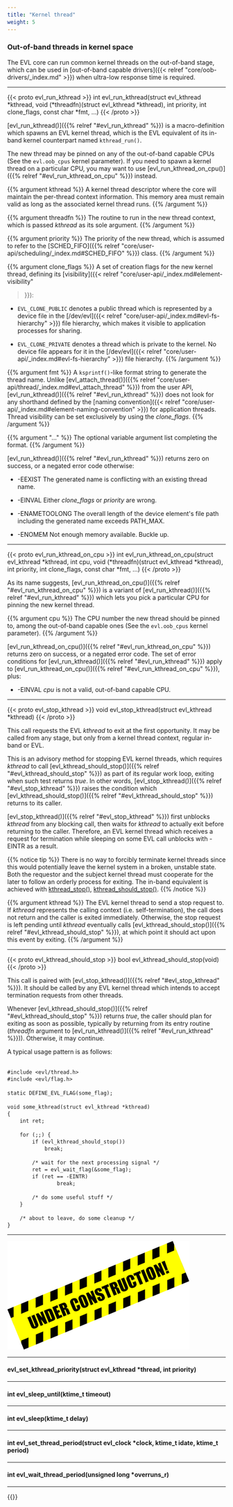 ```yaml
---
title: "Kernel thread"
weight: 5
---
```


### Out-of-band threads in kernel space

The EVL core can run common kernel threads on the out-of-band stage,
which can be used in [out-of-band capable drivers]({{< relref
"core/oob-drivers/_index.md" >}}) when ultra-low response time is
required.

---

{{< proto evl_run_kthread >}}
int evl_run_kthread(struct evl_kthread *kthread, void (*threadfn)(struct evl_kthread *kthread), int priority, int clone_flags, const char *fmt, ...)
{{< /proto >}}

[evl_run_kthread()]({{% relref "#evl_run_kthread" %}}) is a
macro-definition which spawns an EVL kernel thread, which is the EVL
equivalent of its in-band kernel counterpart named `kthread_run()`.

The new thread may be pinned on any of the out-of-band capable CPUs
(See the `evl.oob_cpus` kernel parameter). If you need to spawn a
kernel thread on a particular CPU, you may want to use
[evl_run_kthread_on_cpu()]({{% relref "#evl_run_kthread_on_cpu" %}})
instead.

{{% argument kthread %}}
A kernel thread descriptor where the core will maintain the per-thread
context information. This memory area must remain valid as long as the
associated kernel thread runs.
{{% /argument %}}

{{% argument threadfn %}}
The routine to run in the new thread context, which is passed
_kthread_ as its sole argument.
{{% /argument %}}

{{% argument priority %}}
The priority of the new thread, which is assumed to refer to the
[SCHED_FIFO]({{% relref
"core/user-api/scheduling/_index.md#SCHED_FIFO" %}}) class.
{{% /argument %}}

{{% argument clone_flags %}}
A set of creation flags for the new kernel thread, defining its
[visibility]({{< relref "core/user-api/_index.md#element-visibility"
>}}):
- `EVL_CLONE_PUBLIC` denotes a public thread which is represented
   by a device file in the [/dev/evl]({{< relref
   "core/user-api/_index.md#evl-fs-hierarchy" >}}) file hierarchy, which
   makes it visible to application processes for sharing.
  
- `EVL_CLONE_PRIVATE` denotes a thread which is private to the
   kernel. No device file appears for it in the
   [/dev/evl]({{< relref "core/user-api/_index.md#evl-fs-hierarchy" >}})
   file hierarchy.
{{% /argument %}}

{{% argument fmt %}}
A `ksprintf()`-like format string to generate the thread name. Unlike
[evl_attach_thread()]({{% relref
"core/user-api/thread/_index.md#evl_attach_thread" %}}) from the user API,
[evl_run_kthread()]({{% relref "#evl_run_kthread" %}}) does not look
for any shorthand defined by the [naming convention]({{< relref
"core/user-api/_index.md#element-naming-convention" >}}) for
application threads. Thread visibility can be set exclusively by using
the _clone_flags_.
{{% /argument %}}

{{% argument "..." %}}
The optional variable argument list completing the format.
{{% /argument %}}

[evl_run_kthread()]({{% relref "#evl_run_kthread" %}}) returns zero on
success, or a negated error code otherwise:

- -EEXIST	The generated name is conflicting with an existing thread
		name.

- -EINVAL	Either _clone_flags_ or _priority_ are wrong.

- -ENAMETOOLONG	The overall length of the device element's file path including
		the generated name exceeds PATH_MAX.

- -ENOMEM	Not enough memory available. Buckle up.

---

{{< proto evl_run_kthread_on_cpu >}}
int evl_run_kthread_on_cpu(struct evl_kthread *kthread, int cpu, void (*threadfn)(struct evl_kthread *kthread), int priority, int clone_flags, const char *fmt, ...)
{{< /proto >}}

As its name suggests, [evl_run_kthread_on_cpu()]({{% relref
"#evl_run_kthread_on_cpu" %}}) is a variant of [evl_run_kthread()]({{%
relref "#evl_run_kthread" %}}) which lets you pick a particular CPU
for pinning the new kernel thread.

{{% argument cpu %}}
The CPU number the new thread should be pinned to, among the
out-of-band capable ones (See the `evl.oob_cpus` kernel parameter).
{{% /argument %}}

[evl_run_kthread_on_cpu()]({{% relref "#evl_run_kthread_on_cpu" %}})
returns zero on success, or a negated error code. The set of error
conditions for [evl_run_kthread()]({{% relref "#evl_run_kthread" %}})
apply to [evl_run_kthread_on_cpu()]({{% relref
"#evl_run_kthread_on_cpu" %}}), plus:

- -EINVAL	_cpu_ is not a valid, out-of-band capable CPU.

---

{{< proto evl_stop_kthread >}}
void evl_stop_kthread(struct evl_kthread *kthread)
{{< /proto >}}

This call requests the EVL _kthread_ to exit at the first
opportunity. It may be called from any stage, but only from a kernel
thread context, regular in-band or EVL.

This is an advisory method for stopping EVL kernel threads, which
requires _kthread_ to call [evl_kthread_should_stop()]({{%
relref "#evl_kthread_should_stop" %}}) as part of its regular work
loop, exiting when such test returns _true_.  In other words,
[evl_stop_kthread()]({{% relref "#evl_stop_kthread" %}}) raises the
condition which [evl_kthread_should_stop()]({{% relref
"#evl_kthread_should_stop" %}}) returns to its caller.

[evl_stop_kthread()]({{% relref "#evl_stop_kthread" %}}) first
unblocks _kthread_ from any blocking call, then waits for _kthread_ to
actually exit before returning to the caller. Therefore, an EVL kernel
thread which receives a request for termination while sleeping on some
EVL call unblocks with -EINTR as a result.

{{% notice tip %}}
There is no way to forcibly terminate kernel threads since this
would potentially leave the kernel system in a broken, unstable state.
Both the requestor and the subject kernel thread must cooperate for the
later to follow an orderly process for exiting. The
in-band equivalent is achieved with
[kthread_stop()](https://www.kernel.org/doc/html/latest/driver-api/basics.html#c.kthread_stop),
[kthread_should_stop()](https://www.kernel.org/doc/html/latest/driver-api/basics.html#c.kthread_should_stop).
{{% /notice %}}

{{% argument kthread %}}
The EVL kernel thread to send a stop request to. If _kthread_ represents the calling
context (i.e. self-termination), the call does not return and the caller is
exited immediately. Otherwise, the stop request is left pending until _kthread_
eventually calls [evl_kthread_should_stop()]({{% relref "#evl_kthread_should_stop"
%}}), at which point it should act upon this event by exiting.
{{% /argument %}}

---

{{< proto evl_kthread_should_stop >}}
bool evl_kthread_should_stop(void)
{{< /proto >}}

This call is paired with [evl_stop_kthread()]({{% relref
"#evl_stop_kthread" %}}). It should be called by any EVL kernel thread
which intends to accept termination requests from other threads.

Whenever [evl_kthread_should_stop()]({{% relref
"#evl_kthread_should_stop" %}}) returns _true_, the caller should plan
for exiting as soon as possible, typically by returning from its entry
routine (_threadfn_ argument to [evl_run_kthread()]({{% relref
"#evl_run_kthread" %}})). Otherwise, it may continue.

A typical usage pattern is as follows:

```

#include <evl/thread.h>
#include <evl/flag.h>

static DEFINE_EVL_FLAG(some_flag);

void some_kthread(struct evl_kthread *kthread)
{
	int ret;

	for (;;) {
		if (evl_kthread_should_stop())
			break;

		/* wait for the next processing signal */
		ret = evl_wait_flag(&some_flag);
		if (ret == -EINTR)
		    	break;

		/* do some useful stuff */
	}

	/* about to leave, do some cleanup */
}
```

---

![Alt text](/images/wip.png "To be continued")

---

#### evl_set_kthread_priority(struct evl_kthread *thread, int priority)

---

#### int evl_sleep_until(ktime_t timeout)

---

#### int evl_sleep(ktime_t delay)

---

#### int evl_set_thread_period(struct evl_clock *clock, ktime_t idate, ktime_t period)

---

#### int evl_wait_thread_period(unsigned long *overruns_r)

---

{{<lastmodified>}}
